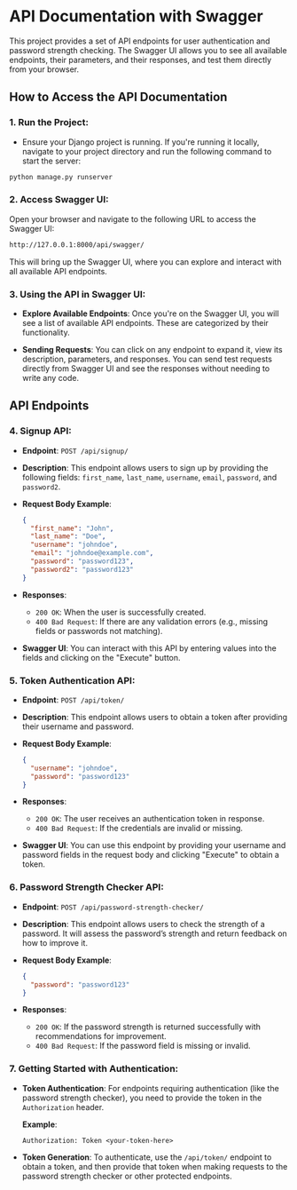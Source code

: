 # API Documentation with Swagger

This project provides a set of API endpoints for user authentication and password strength checking. The Swagger UI allows you to see all available endpoints, their parameters, and their responses, and test them directly from your browser.

## How to Access the API Documentation

### 1. **Run the Project**:
   - Ensure your Django project is running. If you're running it locally, navigate to your project directory and run the following command to start the server:

   ```bash
   python manage.py runserver
```
### 2. **Access Swagger UI**:
Open your browser and navigate to the following URL to access the Swagger UI:
```bash
http://127.0.0.1:8000/api/swagger/
```

This will bring up the Swagger UI, where you can explore and interact with all available API endpoints.

### 3. **Using the API in Swagger UI**:

   - **Explore Available Endpoints**: Once you're on the Swagger UI, you will see a list of available API endpoints. These are categorized by their functionality.

   - **Sending Requests**: You can click on any endpoint to expand it, view its description, parameters, and responses. You can send test requests directly from Swagger UI and see the responses without needing to write any code.

## API Endpoints

### 4. **Signup API**:

   - **Endpoint**: `POST /api/signup/`
   - **Description**: This endpoint allows users to sign up by providing the following fields: `first_name`, `last_name`, `username`, `email`, `password`, and `password2`.

   - **Request Body Example**:

     ```json
     {
       "first_name": "John",
       "last_name": "Doe",
       "username": "johndoe",
       "email": "johndoe@example.com",
       "password": "password123",
       "password2": "password123"
     }
     ```

   - **Responses**:
     - `200 OK`: When the user is successfully created.
     - `400 Bad Request`: If there are any validation errors (e.g., missing fields or passwords not matching).
   
   - **Swagger UI**: You can interact with this API by entering values into the fields and clicking on the "Execute" button.

### 5. **Token Authentication API**:

   - **Endpoint**: `POST /api/token/`
   - **Description**: This endpoint allows users to obtain a token after providing their username and password.

   - **Request Body Example**:

     ```json
     {
       "username": "johndoe",
       "password": "password123"
     }
     ```

   - **Responses**:
     - `200 OK`: The user receives an authentication token in response.
     - `400 Bad Request`: If the credentials are invalid or missing.
   
   - **Swagger UI**: You can use this endpoint by providing your username and password fields in the request body and clicking "Execute" to obtain a token.

### 6. **Password Strength Checker API**:

   - **Endpoint**: `POST /api/password-strength-checker/`
   - **Description**: This endpoint allows users to check the strength of a password. It will assess the password’s strength and return feedback on how to improve it.

   - **Request Body Example**:

     ```json
     {
       "password": "password123"
     }
     ```

   - **Responses**:
     - `200 OK`: If the password strength is returned successfully with recommendations for improvement.
     - `400 Bad Request`: If the password field is missing or invalid.

### 7. **Getting Started with Authentication**:

   - **Token Authentication**: For endpoints requiring authentication (like the password strength checker), you need to provide the token in the `Authorization` header.

     **Example**:

     ```
     Authorization: Token <your-token-here>
     ```

   - **Token Generation**: To authenticate, use the `/api/token/` endpoint to obtain a token, and then provide that token when making requests to the password strength checker or other protected endpoints.
